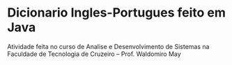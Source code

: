 # Dicionario Ingles-Portugues feito em Java
Atividade feita no curso de Analise e Desenvolvimento de Sistemas na Faculdade de Tecnologia de Cruzeiro – Prof. Waldomiro May
